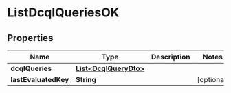 # ListDcqlQueriesOK

## Properties

| Name                 | Type                                            | Description | Notes      |
| -------------------- | ----------------------------------------------- | ----------- | ---------- |
| **dcqlQueries**      | [**List&lt;DcqlQueryDto&gt;**](DcqlQueryDto.md) |             |            |
| **lastEvaluatedKey** | **String**                                      |             | [optional] |
